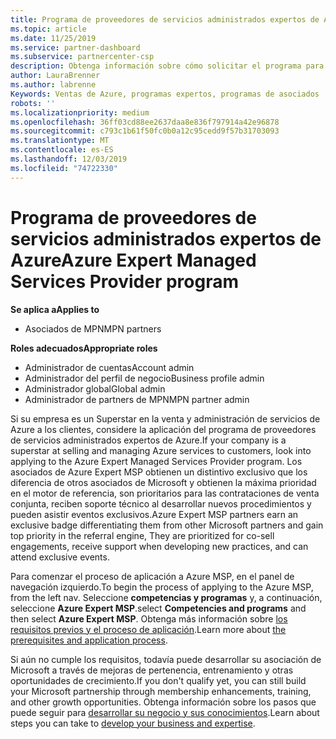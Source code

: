 ```yaml
---
title: Programa de proveedores de servicios administrados expertos de Azure | Centro de Partners
ms.topic: article
ms.date: 11/25/2019
ms.service: partner-dashboard
ms.subservice: partnercenter-csp
description: Obtenga información sobre cómo solicitar el programa para proveedores de servicios administrados de expertos de Azure, MSP de Azure.
author: LauraBrenner
ms.author: labrenne
Keywords: Ventas de Azure, programas expertos, programas de asociados
robots: ''
ms.localizationpriority: medium
ms.openlocfilehash: 36ff03cd88ee2637daa8e836f797914a42e96878
ms.sourcegitcommit: c793c1b61f50fc0b0a12c95cedd9f57b31703093
ms.translationtype: MT
ms.contentlocale: es-ES
ms.lasthandoff: 12/03/2019
ms.locfileid: "74722330"
---
```

# <a name="azure-expert-managed-services-provider-program"></a><span data-ttu-id="0b431-104">Programa de proveedores de servicios administrados expertos de Azure</span><span class="sxs-lookup"><span data-stu-id="0b431-104">Azure Expert Managed Services Provider program</span></span>

<span data-ttu-id="0b431-105">**Se aplica a**</span><span class="sxs-lookup"><span data-stu-id="0b431-105">**Applies to**</span></span>

- <span data-ttu-id="0b431-106">Asociados de MPN</span><span class="sxs-lookup"><span data-stu-id="0b431-106">MPN partners</span></span>

<span data-ttu-id="0b431-107">**Roles adecuados**</span><span class="sxs-lookup"><span data-stu-id="0b431-107">**Appropriate roles**</span></span>

- <span data-ttu-id="0b431-108">Administrador de cuentas</span><span class="sxs-lookup"><span data-stu-id="0b431-108">Account admin</span></span>
- <span data-ttu-id="0b431-109">Administrador del perfil de negocio</span><span class="sxs-lookup"><span data-stu-id="0b431-109">Business profile admin</span></span>
- <span data-ttu-id="0b431-110">Administrador global</span><span class="sxs-lookup"><span data-stu-id="0b431-110">Global admin</span></span>
- <span data-ttu-id="0b431-111">Administrador de partners de MPN</span><span class="sxs-lookup"><span data-stu-id="0b431-111">MPN partner admin</span></span>

<span data-ttu-id="0b431-112">Si su empresa es un Superstar en la venta y administración de servicios de Azure a los clientes, considere la aplicación del programa de proveedores de servicios administrados expertos de Azure.</span><span class="sxs-lookup"><span data-stu-id="0b431-112">If your company is a superstar at selling and managing Azure services to customers, look into applying to the Azure Expert Managed Services Provider program.</span></span> <span data-ttu-id="0b431-113">Los asociados de Azure Expert MSP obtienen un distintivo exclusivo que los diferencia de otros asociados de Microsoft y obtienen la máxima prioridad en el motor de referencia, son prioritarios para las contrataciones de venta conjunta, reciben soporte técnico al desarrollar nuevos procedimientos y pueden asistir eventos exclusivos.</span><span class="sxs-lookup"><span data-stu-id="0b431-113">Azure Expert MSP partners earn an exclusive badge differentiating them from other Microsoft partners and gain top priority in the referral engine, They are prioritized for co-sell engagements, receive support when developing new practices, and can attend exclusive events.</span></span>

<span data-ttu-id="0b431-114">Para comenzar el proceso de aplicación a Azure MSP, en el panel de navegación izquierdo.</span><span class="sxs-lookup"><span data-stu-id="0b431-114">To begin the process of applying to the Azure MSP, from the left nav.</span></span> <span data-ttu-id="0b431-115">Seleccione **competencias y programas** y, a continuación, seleccione **Azure Expert MSP**.</span><span class="sxs-lookup"><span data-stu-id="0b431-115">select **Competencies and programs** and then select **Azure Expert MSP**.</span></span> <span data-ttu-id="0b431-116">Obtenga más información sobre [los requisitos previos y el proceso de aplicación](https://partner.microsoft.com/membership/azure-expert-msp).</span><span class="sxs-lookup"><span data-stu-id="0b431-116">Learn more about [the prerequisites and application process](https://partner.microsoft.com/membership/azure-expert-msp).</span></span> 

<span data-ttu-id="0b431-117">Si aún no cumple los requisitos, todavía puede desarrollar su asociación de Microsoft a través de mejoras de pertenencia, entrenamiento y otras oportunidades de crecimiento.</span><span class="sxs-lookup"><span data-stu-id="0b431-117">If you don't qualify yet, you can still build your Microsoft partnership through membership enhancements, training, and other growth opportunities.</span></span>
<span data-ttu-id="0b431-118">Obtenga información sobre los pasos que puede seguir para [desarrollar su negocio y sus conocimientos](https://partner.microsoft.com/membership/azure-expert-msp).</span><span class="sxs-lookup"><span data-stu-id="0b431-118">Learn about steps you can take to [develop your business and expertise](https://partner.microsoft.com/membership/azure-expert-msp).</span></span>

